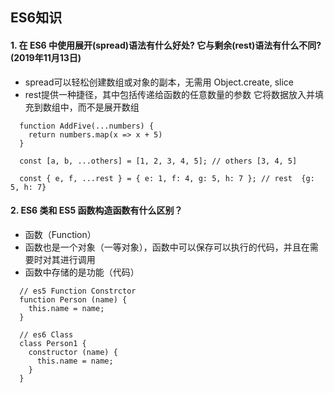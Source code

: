 ## ES6知识

#### 1. 在 ES6 中使用展开(spread)语法有什么好处? 它与剩余(rest)语法有什么不同? (2019年11月13日)
* spread可以轻松创建数组或对象的副本，无需用 Object.create, slice
* rest提供一种捷径，其中包括传递给函数的任意数量的参数 它将数据放入并填充到数组中，而不是展开数组
```
  function AddFive(...numbers) {
    return numbers.map(x => x + 5)
  }

  const [a, b, ...others] = [1, 2, 3, 4, 5]; // others [3, 4, 5]

  const { e, f, ...rest } = { e: 1, f: 4, g: 5, h: 7 }; // rest  {g: 5, h: 7}

```

#### 2. ES6 类和 ES5 函数构造函数有什么区别？
* 函数（Function）
* 函数也是一个对象（一等对象），函数中可以保存可以执行的代码，并且在需要时对其进行调用
* 函数中存储的是功能（代码）
```
  // es5 Function Constrctor
  function Person (name) {
    this.name = name;
  }

  // es6 Class
  class Person1 {
    constructor (name) {
      this.name = name;
    }
  }
```